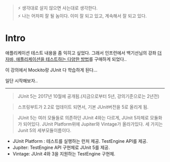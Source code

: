 > ⚡ 생각대로 살지 않으면 사는대로 생각한다. <br>
> ⚡ 나는 어차피 잘 될 놈이다. 이미 잘 되고 있고, 계속해서 잘 되고 있다.

# Intro 
애플리케이션 테스트 내용을 좀 익히고 싶었다. 그래서 
인프런에서 백기선님의 강좌 [더 자바, 애플리케이션을 테스트하는 다양한 방법](https://www.inflearn.com/course/the-java-application-test/dashboard)를 구매하게 되었다..

이 강의에서 Mockito랑 JUnit 다 학습하게 된다...

일단 시작해보자..

---

> JUnit 5는 2017년 10월에 공개됨.(지금으로부터 5년, 강의기준으로는 2년전)

> 스프링부트가 2.2로 업데이트 되면서, 기본 JUnit버전을 5로 올리게 됨.

> JUnit 5는 여러 모듈들로 의존하던 JUnit 4와는 다르게, JUnit 5자체로 모듈화가 되어있다.
JUnit Platform위에 Jupiter와 Vintage가 올라가있다.
세 가지는 Junit 5의 세부모듈이름이다. 
* JUnit Platform : 테스트를 실행하는 런처 제공. TestEngine API를 제공.
* Jupiter: TestEngine API 구현체로 JUnit 5를 제공.
* Vintage: JUnit 4와 3을 지원하는 TestEngine 구현체.
